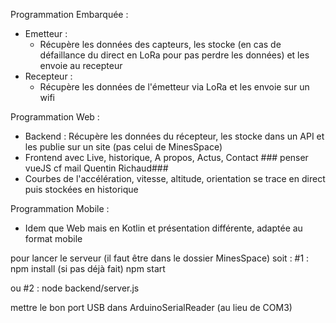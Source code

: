 Programmation Embarquée :
- Emetteur :
    - Récupère les données des capteurs, les stocke (en cas de défaillance du direct en LoRa pour pas perdre les données) et les envoie au recepteur
- Recepteur : 
    - Récupère les données de l'émetteur via LoRa et les envoie sur un wifi
    
Programmation Web :
- Backend : Récupère les données du récepteur, les stocke dans un API et les publie sur un site (pas celui de MinesSpace)
- Frontend avec Live, historique, A propos, Actus, Contact ### penser vueJS cf mail Quentin Richaud###
- Courbes de l'accélération, vitesse, altitude, orientation se trace en direct puis stockées en historique

Programmation Mobile :
- Idem que Web mais en Kotlin et présentation différente, adaptée au format mobile

pour lancer le serveur (il faut être dans le dossier MinesSpace) soit : 
#1 :
npm install (si pas déjà fait)
npm start

ou #2 :
node backend/server.js


mettre le bon port USB dans ArduinoSerialReader (au lieu de COM3)